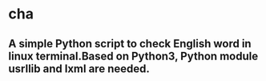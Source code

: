 # cha
## A simple Python script to check English word in linux terminal.Based on Python3, Python module usrllib and lxml are needed.
